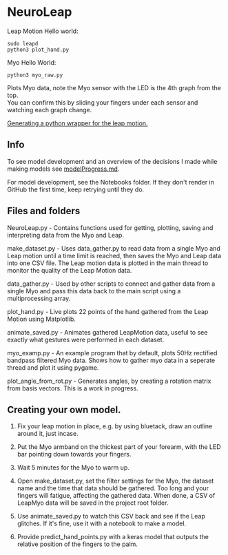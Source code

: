 # NeuroLeap  
  
Leap Motion Hello world:  
```
sudo leapd
python3 plot_hand.py
```
  
Myo Hello World:  
```
python3 myo_raw.py
```
Plots Myo data, note the Myo sensor with the LED is the 4th graph from the top.  
You can confirm this by sliding your fingers under each sensor and watching each graph change.  
  
[Generating a python wrapper for the leap motion.](https://support.leapmotion.com/hc/en-us/articles/360004362237-Generating-a-Python-3-3-0-Wrapper-with-SWIG-2-0-9)

## Info  
To see model development and an overview of the decisions I made while making models see [modelProgress.md](docs/modelProgress.md).  
  
For model development, see the Notebooks folder. If they don't render in GitHub the first time, keep retrying until they do.  
  
## Files and folders  
  
NeuroLeap.py - Contains functions used for getting, plotting, saving and interpreting data from the Myo and Leap.  
  
make_dataset.py - Uses data_gather.py to read data from a single Myo and Leap motion until a time limit is reached, then saves the Myo and Leap data into one CSV file. The Leap motion data is plotted in the main thread to monitor the quality of the Leap Motion data.
  
data_gather.py - Used by other scripts to connect and gather data from a single Myo and pass this data back to the main script using a multiprocessing array.
  
plot_hand.py - Live plots 22 points of the hand gathered from the Leap Motion using Matplotlib.
  
animate_saved.py - Animates gathered LeapMotion data, useful to see exactly what gestures were performed in each dataset.
  
myo_examp.py - An example program that by default, plots 50Hz rectified bandpass filtered Myo data. Shows how to gather myo data in a seperate thread and plot it using pygame.  
  
plot_angle_from_rot.py - Generates angles, by creating a rotation matrix from basis vectors. This is a work in progress.  
  
  
## Creating your own model.  
1. Fix your leap motion in place, e.g. by using bluetack, draw an outline around it, just incase. 
  
2. Put the Myo armband on the thickest part of your forearm, with the LED bar pointing down towards your fingers. 
  
3. Wait 5 minutes for the Myo to warm up.  
  
4. Open make_dataset.py, set the filter settings for the Myo, the dataset name and the time that data should be gathered. Too long and your fingers will fatigue, affecting the gathered data. When done, a CSV of LeapMyo data will be saved in the project root folder.    
  
5. Use animate_saved.py to watch this CSV back and see if the Leap glitches. If it's fine, use it with a notebook to make a model.  
  
6. Provide predict_hand_points.py with a keras model that outputs the relative position of the fingers to the palm. 
 

 
